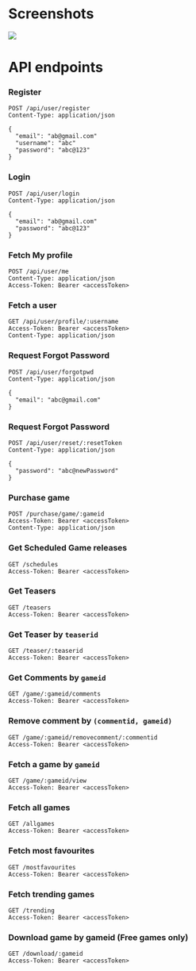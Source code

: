 


# Screenshots

![](https://imgur.com/moCAuKN)


# API endpoints


### Register

```
POST /api/user/register
Content-Type: application/json

{
  "email": "ab@gmail.com"
  "username": "abc"
  "password": "abc@123"
}
```

### Login

```
POST /api/user/login
Content-Type: application/json

{
  "email": "ab@gmail.com"
  "password": "abc@123"
}
```

### Fetch My profile

```
POST /api/user/me
Content-Type: application/json
Access-Token: Bearer <accessToken>
```

### Fetch a user

```
GET /api/user/profile/:username
Access-Token: Bearer <accessToken>
Content-Type: application/json
```

### Request Forgot Password

```
POST /api/user/forgotpwd 
Content-Type: application/json

{
  "email": "abc@gmail.com"
}
```

### Request Forgot Password

```
POST /api/user/reset/:resetToken 
Content-Type: application/json

{
  "password": "abc@newPassword"
}
```

### Purchase game

```
POST /purchase/game/:gameid 
Access-Token: Bearer <accessToken>
Content-Type: application/json
```

### Get Scheduled Game releases

```
GET /schedules
Access-Token: Bearer <accessToken>
 ```
 
### Get Teasers

```
GET /teasers
Access-Token: Bearer <accessToken>
 ```
 
### Get Teaser by `teaserid`

```
GET /teaser/:teaserid
Access-Token: Bearer <accessToken>
 ```
 
### Get Comments by `gameid`

```
GET /game/:gameid/comments
Access-Token: Bearer <accessToken>
 ```
 
### Remove comment by `(commentid, gameid)`

```
GET /game/:gameid/removecomment/:commentid
Access-Token: Bearer <accessToken>
 ```
 
### Fetch a game by `gameid`

```
GET /game/:gameid/view
Access-Token: Bearer <accessToken>
 ```
 
### Fetch all games

```
GET /allgames
Access-Token: Bearer <accessToken>
 ```
 
### Fetch most favourites

```
GET /mostfavourites
Access-Token: Bearer <accessToken>
 ```
 
### Fetch trending games

```
GET /trending
Access-Token: Bearer <accessToken>
 ```
 
### Download game by gameid (Free games only)

```
GET /download/:gameid
Access-Token: Bearer <accessToken>
 ```
